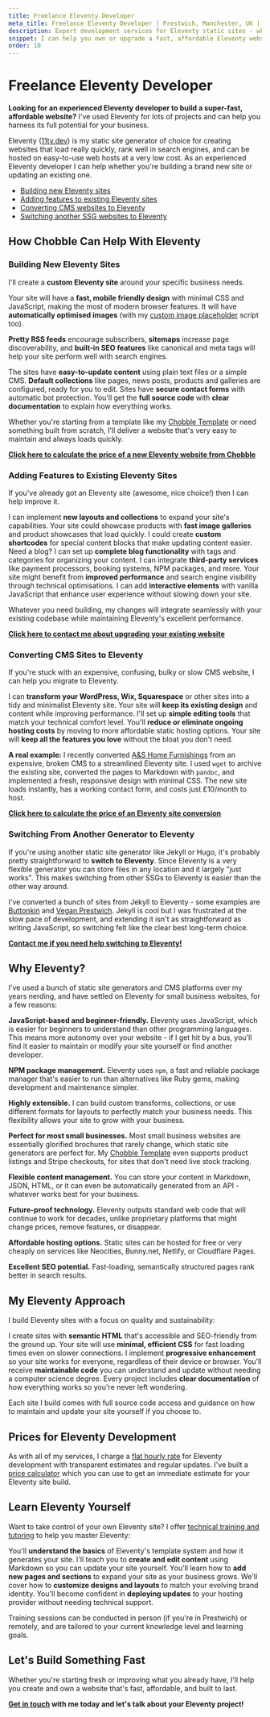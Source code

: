 ```yaml
---
title: Freelance Eleventy Developer
meta_title: Freelance Eleventy Developer | Prestwich, Manchester, UK | Chobble
description: Expert development services for Eleventy static sites - whether building new sites or adding features to existing websites
snippet: I can help you own or upgrade a fast, affordable Eleventy website
order: 10
---
```


# Freelance Eleventy Developer

**Looking for an experienced Eleventy developer to build a super-fast, affordable website?** I've used Eleventy for lots of projects and can help you harness its full potential for your business.

Eleventy ([11ty.dev](https://www.11ty.dev/)) is my static site generator of choice for creating websites that load really quickly, rank well in search engines, and can be hosted on easy-to-use web hosts at a very low cost. As an experienced Eleventy developer I can help whether you're building a brand new site or updating an existing one.

- [Building new Eleventy sites](#building)
- [Adding features to existing Eleventy sites](#adding)
- [Converting CMS websites to Eleventy](#converting)
- [Switching another SSG websites to Eleventy](#switching)

## How Chobble Can Help With Eleventy

<div class="card margins" id="building">

### Building New Eleventy Sites

I'll create a **custom Eleventy site** around your specific business needs.

Your site will have a **fast, mobile friendly design** with minimal CSS and JavaScript, making the most of modern browser features. It will have **automatically optimised images** (with my [custom image placeholder](https://blog.chobble.com/blog/25-04-16-adding-base64-image-backgrounds-to-eleventy-img/) script too).

**Pretty RSS feeds** encourage subscribers, **sitemaps** increase page discoverability, and **built-in SEO features** like canonical and meta tags will help your site perform well with search engines.

The sites have **easy-to-update content** using plain text files or a simple CMS. **Default collections** like pages, news posts, products and galleries are configured, ready for you to edit. Sites have **secure contact forms** with automatic bot protection. You'll get the **full source code** with **clear documentation** to explain how everything works.

Whether you're starting from a template like my [Chobble Template](/services/chobble-template/) or need something built from scratch, I'll deliver a website that's very easy to maintain and always loads quickly.

**[Click here to calculate the price of a new Eleventy website from Chobble](/price-calculator/)**

</div>

<div class="card margins" id="adding">

### Adding Features to Existing Eleventy Sites

If you've already got an Eleventy site (awesome, nice choice!) then I can help improve it.

I can implement **new layouts and collections** to expand your site's capabilities. Your site could showcase products with **fast image galleries** and product showcases that load quickly. I could create **custom shortcodes** for special content blocks that make updating content easier. Need a blog? I can set up **complete blog functionality** with tags and categories for organizing your content. I can integrate **third-party services** like payment processors, booking systems, NPM packages, and more. Your site might benefit from **improved performance** and search engine visibility through technical optimisations. I can add **interactive elements** with vanilla JavaScript that enhance user experience without slowing down your site.

Whatever you need building, my changes will integrate seamlessly with your existing codebase while maintaining Eleventy's excellent performance.

**[Click here to contact me about upgrading your existing website](/contact/)**

</div>

<div class="card margins" id="converting">

### Converting CMS Sites to Eleventy

If you're stuck with an expensive, confusing, bulky or slow CMS website, I can help you migrate to Eleventy.

I can **transform your WordPress, Wix, Squarespace** or other sites into a tidy and minimalist Eleventy site. Your site will **keep its existing design** and content while improving performance. I'll set up **simple editing tools** that match your technical comfort level. You'll **reduce or eliminate ongoing hosting costs** by moving to more affordable static hosting options. Your site will **keep all the features you love** without the bloat you don't need.

**A real example:** I recently converted [A&S Home Furnishings](/examples/as-home-furnishings) from an expensive, broken CMS to a streamlined Eleventy site. I used `wget` to archive the existing site, converted the pages to Markdown with `pandoc`, and implemented a fresh, responsive design with minimal CSS. The new site loads instantly, has a working contact form, and costs just £10/month to host.

**[Click here to calculate the price of an Eleventy site conversion](/price-calculator/)**

</div>

<div class="card margins" id="switching">

### Switching From Another Generator to Eleventy

If you're using another static site generator like Jekyll or Hugo, it's probably pretty straightforward to **switch to Eleventy**. Since Eleventy is a very flexible generator you can store files in any location and it largely "just works". This makes switching from other SSGs to Eleventy is easier than the other way around.

I've converted a bunch of sites from Jekyll to Eleventy - some examples are [Buttonkin](/examples/button-kin) and [Vegan Prestwich](/examples/vegan-prestwich/). Jekyll is cool but I was frustrated at the slow pace of development, and extending it isn't as straightforward as writing JavaScript, so switching felt like the clear best long-term choice.

**[Contact me if you need help switching to Eleventy!](/contact/)**

</div>

## Why Eleventy?

I've used a bunch of static site generators and CMS platforms over my years nerding, and have settled on Eleventy for small business websites, for a few reasons:

**JavaScript-based and beginner-friendly.** Eleventy uses JavaScript, which is easier for beginners to understand than other programming languages. This means more autonomy over your website - if I get hit by a bus, you'll find it easier to maintain or modify your site yourself or find another developer.

**NPM package management.** Eleventy uses `npm`, a fast and reliable package manager that's easier to run than alternatives like Ruby gems, making development and maintenance simpler.

**Highly extensible.** I can build custom transforms, collections, or use different formats for layouts to perfectly match your business needs. This flexibility allows your site to grow with your business.

**Perfect for most small businesses.** Most small business websites are essentially glorified brochures that rarely change, which static site generators are perfect for. My [Chobble Template](/services/chobble-template/) even supports product listings and Stripe checkouts, for sites that don't need live stock tracking.

**Flexible content management.** You can store your content in Markdown, JSON, HTML, or it can even be automatically generated from an API - whatever works best for your business.

**Future-proof technology.** Eleventy outputs standard web code that will continue to work for decades, unlike proprietary platforms that might change prices, remove features, or disappear.

**Affordable hosting options.** Static sites can be hosted for free or very cheaply on services like Neocities, Bunny.net, Netlify, or Cloudflare Pages.

**Excellent SEO potential.** Fast-loading, semantically structured pages rank better in search results.

## My Eleventy Approach

I build Eleventy sites with a focus on quality and sustainability:

I create sites with **semantic HTML** that's accessible and SEO-friendly from the ground up. Your site will use **minimal, efficient CSS** for fast loading times even on slower connections. I implement **progressive enhancement** so your site works for everyone, regardless of their device or browser. You'll receive **maintainable code** you can understand and update without needing a computer science degree. Every project includes **clear documentation** of how everything works so you're never left wondering.

Each site I build comes with full source code access and guidance on how to maintain and update your site yourself if you choose to.

## Prices for Eleventy Development

As with all of my services, I charge a [flat hourly rate](/prices/) for Eleventy development with transparent estimates and regular updates. I've built a [price calculator](/price-calculator/) which you can use to get an immediate estimate for your Eleventy site build.

## Learn Eleventy Yourself

Want to take control of your own Eleventy site? I offer [technical training and tutoring](/services/technical-advice/) to help you master Eleventy:

You'll **understand the basics** of Eleventy's template system and how it generates your site. I'll teach you to **create and edit content** using Markdown so you can update your site yourself. You'll learn how to **add new pages and sections** to expand your site as your business grows. We'll cover how to **customize designs and layouts** to match your evolving brand identity. You'll become confident in **deploying updates** to your hosting provider without needing technical support.

Training sessions can be conducted in person (if you're in Prestwich) or remotely, and are tailored to your current knowledge level and learning goals.

## Let's Build Something Fast

Whether you're starting fresh or improving what you already have, I'll help you create and own a website that's fast, affordable, and built to last.

**[Get in touch](/contact/) with me today and let's talk about your Eleventy project!**
